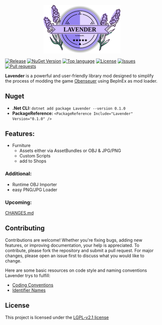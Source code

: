 <div align="center">
  <img src=".img/lavender_icon.svg" width="50%" height="auto">
</div>

[![Release](https://img.shields.io/github/v/release/leonarudo/Lavender?color=green)](https://github.com/leonarudo/Lavender/releases/latest)
[![NuGet Version](https://img.shields.io/nuget/v/Lavender?color=green)](https://www.nuget.org/packages/Lavender/)
[![Top language](https://img.shields.io/github/languages/top/leonarudo/Lavender)](https://github.com/leonarudo/Lavender/search?l=C%23)
[![License](https://img.shields.io/github/license/leonarudo/Lavender)](https://github.com/leonarudo/Lavender/blob/main/LICENSE)
[![Issues](https://img.shields.io/github/issues/leonarudo/Lavender)](https://github.com/leonarudo/Lavender/issues)
[![Pull requests](https://img.shields.io/github/issues-pr/leonarudo/Lavender)](https://github.com/leonarudo/Lavender/pulls)

**Lavender** is a powerful and user-friendly library mod designed to simplify the process of modding the game [Obenseuer](https://store.steampowered.com/app/951240/Obenseuer/) using BepInEx as mod loader.
## Nuget
- **.Net CLI:** ``dotnet add package Lavender --version 0.1.0``
- **PackageReference:** ``<PackageReference Include="Lavender" Version="0.1.0" />``

## Features:
- Furniture
  - Assets either via AssetBundles or OBJ & JPG/PNG
  - Custom Scripts
  - add to Shops
### Additional:
- Runtime OBJ Importer
- easy PNG/JPG Loader

### Upcoming:
[CHANGES.md](./CHANGES.md#upcoming)
 
## Contributing
Contributions are welcome! Whether you're fixing bugs, adding new features, or improving documentation, your help is appreciated. To contribute, please fork the repository and submit a pull request. For major changes, please open an issue first to discuss what you would like to change.

Here are some basic resources on code style and naming conventions Lavender trys to fulfill:
- [Coding Conventions](https://learn.microsoft.com/en-us/dotnet/csharp/fundamentals/coding-style/coding-conventions)
- [Identifier Names](https://learn.microsoft.com/en-us/dotnet/csharp/fundamentals/coding-style/identifier-names)

## License
This project is licensed under the [LGPL-v2.1 license](LICENSE)
 
